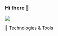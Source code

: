 ### Hi there 👋

<!--
**dreambeam/dreambeam** is a ✨ _special_ ✨ repository because its `README.md` (this file) appears on your GitHub profile.

Here are some ideas to get you started:

- 🔭 I’m currently working on ...
- 🌱 I’m currently learning ...
- 👯 I’m looking to collaborate on ...
- 🤔 I’m looking for help with ...
- 💬 Ask me about ...
- 📫 How to reach me: ...
- ⚡ Fun fact: ...
-->

![](https://github-readme-stats.vercel.app/api?username=dreambeam&show_icons=true&theme=tokyonight)

🔧 Technologies & Tools


<!-- ![visitor badge](https://visitor-badge.glitch.me/badge?page_id=dreambeam.visitor-badge)
-->
